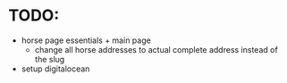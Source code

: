 # TODO:

- horse page essentials + main page
    - change all horse addresses to actual complete address instead of the slug
- setup digitalocean
